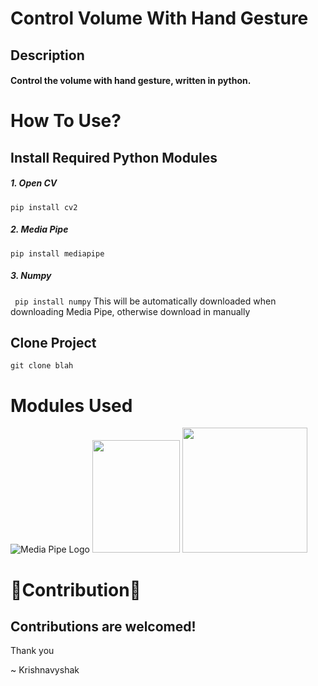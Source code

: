 # Control Volume With Hand Gesture
## Description
#### Control the volume with hand gesture, written in python.
# How To Use?
## Install Required Python Modules
##### 1. Open CV
```pip install cv2```
##### 2. Media Pipe
``` pip install mediapipe ```
##### 3. Numpy
``` pip install numpy``` This will be automatically downloaded when downloading Media Pipe, otherwise download in manually
## Clone Project   
```git clone blah ```
# Modules Used
![Media Pipe Logo](https://google.github.io/mediapipe/images/logo_horizontal_color.png)
<img height="180px" width="140px" src="https://opencv.org/wp-content/uploads/2020/07/OpenCV_logo_black_.png"/>
<img height="200px" width="200px" src="https://user-images.githubusercontent.com/50221806/86498201-a8bd8680-bd39-11ea-9d08-66b610a8dc01.png"/>


# 🎉Contribution🎉
## Contributions are welcomed!



 Thank you
 
 ~ Krishnavyshak
